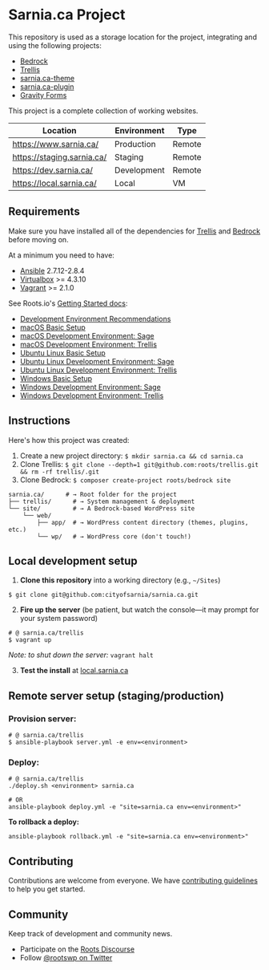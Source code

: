 # Sarnia.ca Project

This repository is used as a storage location for the project, integrating and using the following projects:

* [Bedrock](https://github.com/roots/bedrock)
* [Trellis](https://github.com/roots/trellis)
* [sarnia.ca-theme](https://github.com/CityOfSarnia/sarnia.ca-theme)
* [sarnia.ca-plugin](https://github.com/CityOfSarnia/sarnia.ca-plugin)
* [Gravity Forms](https://cos-gitlab-prod.cos.city.sarnia.on.ca/sarnia-website/gravityforms)

This project is a complete collection of working websites.

| Location                   | Environment | Type   |
| -------------------------- |------------ | ------ |
| https://www.sarnia.ca/     | Production  | Remote |
| https://staging.sarnia.ca/ | Staging     | Remote |
| https://dev.sarnia.ca/     | Development | Remote |
| https://local.sarnia.ca/   | Local       | VM     |
 
 

## Requirements

Make sure you have installed all of the dependencies for [Trellis](https://github.com/roots/trellis#requirements) and [Bedrock](https://github.com/roots/bedrock#requirements) before moving on.

At a minimum you need to have:

* [Ansible](http://docs.ansible.com/ansible/intro_installation.html#latest-releases-via-pip) 2.7.12-2.8.4
* [Virtualbox](https://www.virtualbox.org/wiki/Downloads) >= 4.3.10
* [Vagrant](https://www.vagrantup.com/downloads.html) >= 2.1.0

See Roots.io's [Getting Started docs](https://roots.io/getting-started/docs/development-environment-recommendations/):

* [Development Environment Recommendations](https://roots.io/getting-started/docs/development-environment-recommendations/)
* [macOS Basic Setup](https://roots.io/getting-started/docs/macos-basic-setup/)
* [macOS Development Environment: Sage](https://roots.io/getting-started/docs/macos-development-environment-sage/)
* [macOS Development Environment: Trellis](https://roots.io/getting-started/docs/macos-development-environment-trellis/)
* [Ubuntu Linux Basic Setup](https://roots.io/getting-started/docs/ubuntu-linux-basic-setup/)
* [Ubuntu Linux Development Environment: Sage](https://roots.io/getting-started/docs/ubuntu-linux-development-environment-sage/)
* [Ubuntu Linux Development Environment: Trellis](https://roots.io/getting-started/docs/ubuntu-linux-development-environment-trellis/)
* [Windows Basic Setup](https://roots.io/getting-started/docs/windows-basic-setup/)
* [Windows Development Environment: Sage](https://roots.io/getting-started/docs/windows-development-environment-sage/)
* [Windows Development Environment: Trellis](https://roots.io/getting-started/docs/windows-development-environment-trellis/)


## Instructions

Here's how this project was created:

1. Create a new project directory: `$ mkdir sarnia.ca && cd sarnia.ca`
2. Clone Trellis: `$ git clone --depth=1 git@github.com:roots/trellis.git && rm -rf trellis/.git`
3. Clone Bedrock: `$ composer create-project roots/bedrock site`

```shell
sarnia.ca/      # → Root folder for the project
├── trellis/      # → System management & deployment
└── site/         # → A Bedrock-based WordPress site
    └── web/
        ├── app/  # → WordPress content directory (themes, plugins, etc.)
        └── wp/   # → WordPress core (don't touch!)
```

## Local development setup

1. **Clone this repository** into a working directory (e.g., `~/Sites`)
  ```shell
  $ git clone git@github.com:cityofsarnia/sarnia.ca.git
  ```

2. **Fire up the server** (be patient, but watch the console––it may prompt for your system password)
  ```shell
  # @ sarnia.ca/trellis
  $ vagrant up
  ```
  _Note: to shut down the server:_ `vagrant halt`

3. **Test the install** at [local.sarnia.ca](https://local.sarnia.ca/)

## Remote server setup (staging/production)

### Provision server:
```shell
# @ sarnia.ca/trellis
$ ansible-playbook server.yml -e env=<environment>
```

### Deploy:
```shell
# @ sarnia.ca/trellis
./deploy.sh <environment> sarnia.ca

# OR
ansible-playbook deploy.yml -e "site=sarnia.ca env=<environment>"
```

**To rollback a deploy:**
```shell
ansible-playbook rollback.yml -e "site=sarnia.ca env=<environment>"
```

## Contributing

Contributions are welcome from everyone. We have [contributing guidelines](https://github.com/roots/guidelines/blob/master/CONTRIBUTING.md) to help you get started.

## Community

Keep track of development and community news.

* Participate on the [Roots Discourse](https://discourse.roots.io/)
* Follow [@rootswp on Twitter](https://twitter.com/rootswp)
